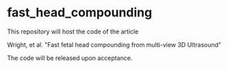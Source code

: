 # fast_head_compounding

This repository will host the code of the article

Wright, et al. "Fast fetal head compounding from multi-view 3D Ultrasound"

The code will be released upon acceptance.
